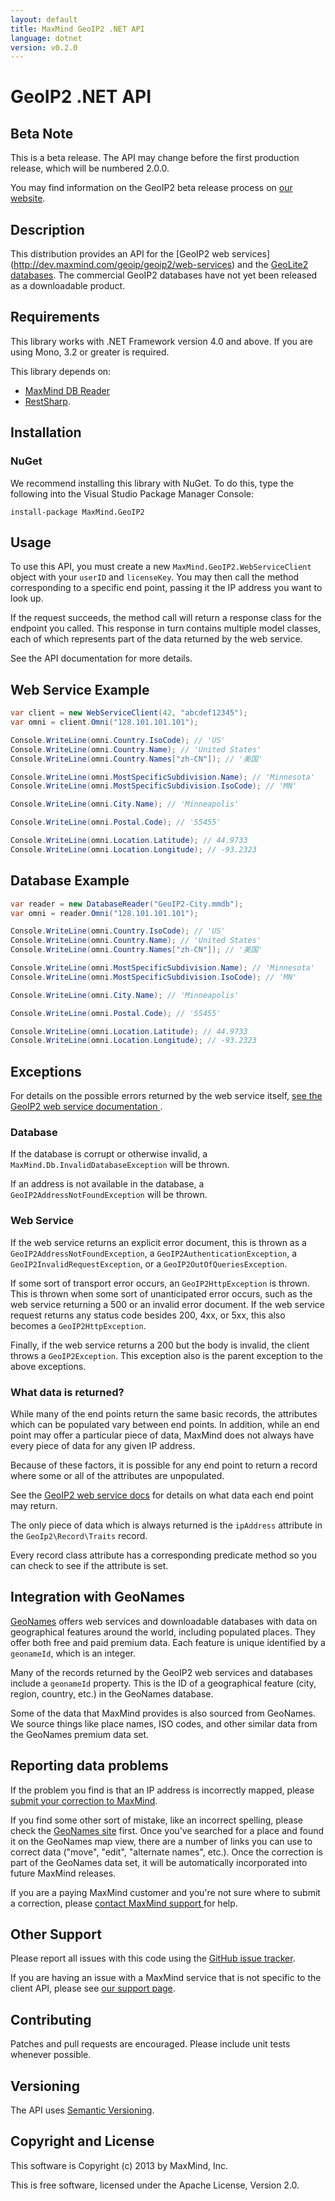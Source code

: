 ```yaml
---
layout: default
title: MaxMind GeoIP2 .NET API
language: dotnet
version: v0.2.0
---
```


# GeoIP2 .NET API #

## Beta Note ##

This is a beta release. The API may change before the first production
release, which will be numbered 2.0.0.

You may find information on the GeoIP2 beta release process on [our
website](http://www.maxmind.com/en/geoip2_beta).

## Description ##

This distribution provides an API for the [GeoIP2 web services]
(http://dev.maxmind.com/geoip/geoip2/web-services) and the [GeoLite2
databases](http://dev.maxmind.com/geoip/geoip2/geolite2/). The commercial
GeoIP2 databases have not yet been released as a downloadable product.

## Requirements ##

This library works with .NET Framework version 4.0 and above. If you are
using Mono, 3.2 or greater is required.

This library depends on:

* [MaxMind DB Reader](https://github.com/maxmind/MaxMind-DB-Reader-dotnet)
* [RestSharp](http://restsharp.org/).

## Installation ##

### NuGet ###

We recommend installing this library with NuGet. To do this, type the
following into the Visual Studio Package Manager Console:

```
install-package MaxMind.GeoIP2
```

## Usage ##

To use this API, you must create a new `MaxMind.GeoIP2.WebServiceClient`
object with your `userID` and `licenseKey`. You may then call the method
corresponding to a specific end point, passing it the IP address you want to
look up.

If the request succeeds, the method call will return a response class for the
endpoint you called. This response in turn contains multiple model classes,
each of which represents part of the data returned by the web service.

See the API documentation for more details.

## Web Service Example ##

```csharp
var client = new WebServiceClient(42, "abcdef12345");
var omni = client.Omni("128.101.101.101");

Console.WriteLine(omni.Country.IsoCode); // 'US'
Console.WriteLine(omni.Country.Name); // 'United States'
Console.WriteLine(omni.Country.Names["zh-CN"]); // '美国'

Console.WriteLine(omni.MostSpecificSubdivision.Name); // 'Minnesota'
Console.WriteLine(omni.MostSpecificSubdivision.IsoCode); // 'MN'

Console.WriteLine(omni.City.Name); // 'Minneapolis'

Console.WriteLine(omni.Postal.Code); // '55455'

Console.WriteLine(omni.Location.Latitude); // 44.9733
Console.WriteLine(omni.Location.Longitude); // -93.2323

```

## Database Example ##

```csharp
var reader = new DatabaseReader("GeoIP2-City.mmdb");
var omni = reader.Omni("128.101.101.101");

Console.WriteLine(omni.Country.IsoCode); // 'US'
Console.WriteLine(omni.Country.Name); // 'United States'
Console.WriteLine(omni.Country.Names["zh-CN"]); // '美国'

Console.WriteLine(omni.MostSpecificSubdivision.Name); // 'Minnesota'
Console.WriteLine(omni.MostSpecificSubdivision.IsoCode); // 'MN'

Console.WriteLine(omni.City.Name); // 'Minneapolis'

Console.WriteLine(omni.Postal.Code); // '55455'

Console.WriteLine(omni.Location.Latitude); // 44.9733
Console.WriteLine(omni.Location.Longitude); // -93.2323

```

## Exceptions ##

For details on the possible errors returned by the web service itself, [see
the GeoIP2 web service documentation
](http://dev.maxmind.com/geoip2/geoip/web-services).

### Database ###

If the database is corrupt or otherwise invalid, a
`MaxMind.Db.InvalidDatabaseException` will be thrown.

If an address is not available in the database, a
`GeoIP2AddressNotFoundException` will be thrown.

### Web Service ###

If the web service returns an explicit error document, this is thrown as a
`GeoIP2AddressNotFoundException`, a `GeoIP2AuthenticationException`, a
`GeoIP2InvalidRequestException`, or a `GeoIP2OutOfQueriesException`.

If some sort of transport error occurs, an `GeoIP2HttpException` is thrown.
This is thrown when some sort of unanticipated error occurs, such as the web
service returning a 500 or an invalid error document. If the web service
request returns any status code besides 200, 4xx, or 5xx, this also becomes a
`GeoIP2HttpException`.

Finally, if the web service returns a 200 but the body is invalid, the client
throws a `GeoIP2Exception`. This exception also is the parent exception to the
above exceptions.

### What data is returned? ###

While many of the end points return the same basic records, the attributes
which can be populated vary between end points. In addition, while an end
point may offer a particular piece of data, MaxMind does not always have every
piece of data for any given IP address.

Because of these factors, it is possible for any end point to return a record
where some or all of the attributes are unpopulated.

See the [GeoIP2 web service
docs](http://dev.maxmind.com/geoip/geoip2/web-services) for details on what
data each end point may return.

The only piece of data which is always returned is the `ipAddress` attribute
in the `GeoIp2\Record\Traits` record.

Every record class attribute has a corresponding predicate method so you can
check to see if the attribute is set.

## Integration with GeoNames ##

[GeoNames](http://www.geonames.org/) offers web services and downloadable
databases with data on geographical features around the world, including
populated places. They offer both free and paid premium data. Each feature is
unique identified by a `geonameId`, which is an integer.

Many of the records returned by the GeoIP2 web services and databases include
a `geonameId` property. This is the ID of a geographical feature (city,
region, country, etc.) in the GeoNames database.

Some of the data that MaxMind provides is also sourced from GeoNames. We
source things like place names, ISO codes, and other similar data from the
GeoNames premium data set.

## Reporting data problems ##

If the problem you find is that an IP address is incorrectly mapped,
please
[submit your correction to MaxMind](http://www.maxmind.com/en/correction).

If you find some other sort of mistake, like an incorrect spelling, please
check the [GeoNames site](http://www.geonames.org/) first. Once you've
searched for a place and found it on the GeoNames map view, there are a number
of links you can use to correct data ("move", "edit", "alternate names",
etc.). Once the correction is part of the GeoNames data set, it will be
automatically incorporated into future MaxMind releases.

If you are a paying MaxMind customer and you're not sure where to submit a
correction, please [contact MaxMind support
](http://www.maxmind.com/en/support) for help.

## Other Support ##

Please report all issues with this code using the
[GitHub issue tracker](https://github.com/maxmind/GeoIP2-php/issues).

If you are having an issue with a MaxMind service that is not specific to the
client API, please see [our support page](http://www.maxmind.com/en/support).

## Contributing ##

Patches and pull requests are encouraged. Please include unit tests whenever
possible.

## Versioning ##

The API uses [Semantic Versioning](http://semver.org/).

## Copyright and License ##

This software is Copyright (c) 2013 by MaxMind, Inc.

This is free software, licensed under the Apache License, Version 2.0.
